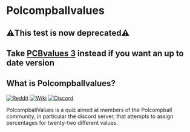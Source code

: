 # Polcompballvalues

## **⚠️This test is now deprecated⚠️**

## **Take [PCBvalues 3](https://github.com/pcbvalues/pcbvalues.github.io) instead if you want an up to date version**

## What is Polcompballvalues?

[![Reddit](https://img.shields.io/badge/r%2FPolcompball-Reddit-%23FF4500?style=flat&logo=reddit)](https://www.reddit.com/r/Polcompball/)
[![Wiki](https://img.shields.io/badge/Polcompball-Wiki-%230000?style=flat&logo=wikipedia)](https://polcompball.wiki/)
[![Discord](https://img.shields.io/badge/Polcompball-Server-%235865F2?style=flat&logo=discord)](https://discord.gg/pyEZttNQYu)

PolcompballValues is a quiz aimed at members of the Polcompball community, in
particular the discord server, that attempts to assign percentages for
twenty-two different values.

